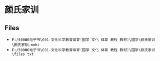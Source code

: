 # 颜氏家训

## Files

- `F:/5000G电子书\G01-文化科学教育体育(国学 文化 体育 教程 教材)\国学\颜氏家训\颜氏家训.mobi`
- `F:/5000G电子书\G01-文化科学教育体育(国学 文化 体育 教程 教材)\国学\颜氏家训\files.txt`
